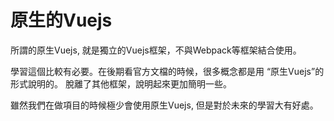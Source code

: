 # 原生的Vuejs

所謂的原生Vuejs, 就是獨立的Vuejs框架，不與Webpack等框架結合使用。 

學習這個比較有必要。在後期看官方文檔的時候，很多概念都是用 “原生Vuejs”的形式說明的。 脫離了其他框架，說明起來更加簡明一些。

雖然我們在做項目的時候極少會使用原生Vuejs, 但是對於未來的學習大有好處。